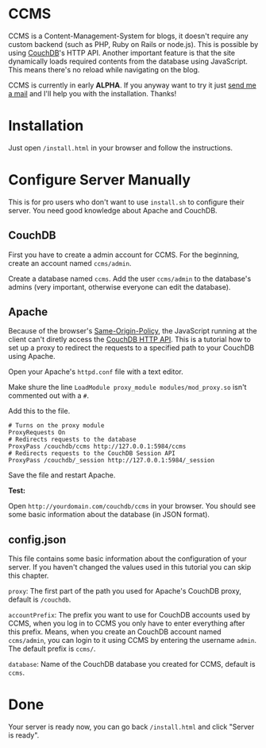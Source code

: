 # CCMS

CCMS is a Content-Management-System for blogs, it doesn't require any custom backend (such as PHP, Ruby on Rails or node.js). This is possible by using [CouchDB](http://couchdb.apache.org)'s HTTP API. Another important feature is that the site dynamically loads required contents from the database using JavaScript. This means there's no reload while navigating on the blog.
	
CCMS is currently in early **ALPHA**. If you anyway want to try it just [send me a mail](mailto:luis@luisgerhorst.de) and I'll help you with the installation. Thanks!

# Installation

Just open `/install.html` in your browser and follow the instructions.

# Configure Server Manually

This is for pro users who don't want to use `install.sh` to configure their server. You need good knowledge about Apache and CouchDB.

## CouchDB

First you have to create a admin account for CCMS. For the beginning, create an account named `ccms/admin`.

Create a database named `ccms`. Add the user `ccms/admin` to the  database's admins (very important, otherwise everyone can edit the database).

## Apache

Because of the browser's [Same-Origin-Policy](http://de.wikipedia.org/wiki/Same-Origin-Policy), the JavaScript running at the client can't diretly access the [CouchDB HTTP API](http://wiki.apache.org/couchdb/HTTP_Document_API). This is a tutorial how to set up a proxy to redirect the requests to a specified path to your CouchDB using Apache.

Open your Apache's `httpd.conf` file with a text editor.

Make shure the line `LoadModule proxy_module modules/mod_proxy.so` isn't commented out with a `#`.

Add this to the file.

```
# Turns on the proxy module
ProxyRequests On
# Redirects requests to the database
ProxyPass /couchdb/ccms http://127.0.0.1:5984/ccms
# Redirects requests to the CouchDB Session API
ProxyPass /couchdb/_session http://127.0.0.1:5984/_session
```

Save the file and restart Apache.

**Test:**

Open `http://yourdomain.com/couchdb/ccms` in your browser. You should see some basic information about the database (in JSON format).

## config.json

This file contains some basic information about the configuration of your server. If you haven't changed the values used in this tutorial you can skip this chapter.

`proxy`: The first part of the path you used for Apache's CouchDB proxy, default is `/couchdb`.

`accountPrefix`: The prefix you want to use for CouchDB accounts used by CCMS, when you log in to CCMS you only have to enter everything after this prefix. Means, when you create an CouchDB account named `ccms/admin`, you can login to it using CCMS by entering the username `admin`. The default prefix is `ccms/`.

`database`: Name of the CouchDB database you created for CCMS, default is `ccms`.

# Done

Your server is ready now, you can go back `/install.html` and click "Server is ready".